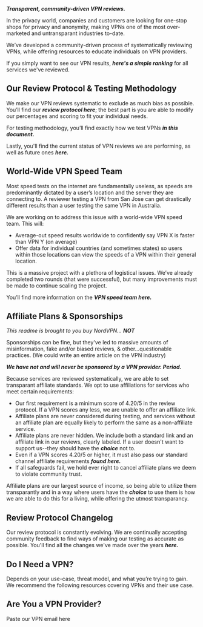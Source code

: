 ***Transparent, community-driven VPN reviews.***

In the privacy world, companies and customers are looking for one-stop shops for privacy and anonymity, making VPNs one of the most over-marketed and untransparant industries to-date.

We’ve developed a community-driven process of systematically reviewing VPNs, while offering resources to educate individuals on VPN providers.

If you simply want to see our VPN results, ***here's a simple ranking*** for all services we've reviewed. 

## Our Review Protocol & Testing Methodology
We make our VPN reviews systematic to exclude as much bias as possible. You’ll find our ***review protocol here***; the best part is you are able to modify our percentages and scoring to fit your individual needs.  

For testing methodology, you’ll find exactly how we test VPNs ***in this document.***

Lastly, you'll find the current status of VPN reviews we are performing, as well as future ones ***here.***

## World-Wide VPN Speed Team
Most speed tests on the internet are fundamentally useless, as speeds are predominantly dictated by a user’s location and the server they are connecting to. A reviewer testing a VPN from San Jose can get drastically different results than a user testing the same VPN in Australia.

We are working on to address this issue with a world-wide VPN speed team. This will:
* Average-out speed results worldwide to confidently say VPN X is faster than VPN Y (on average)
* Offer data for individual countries (and sometimes states) so users within those locations can view the speeds of a VPN within their general location. 

This is a massive project with a plethora of logistical issues. We’ve already completed two rounds (that were successful), but many improvements must be made to continue scaling the project.

You’ll find more information on the ***VPN speed team here.***

## Affiliate Plans & Sponsorships
*This readme is brought to you buy NordVPN...* ***NOT***

Sponsorships can be fine, but they've led to massive amounts of misinformation, fake and/or biased reviews, & other...questionable practices. (We could write an entire article on the VPN industry)


***We have not and will never be sponsored by a VPN provider. Period.***


Because services are reviewed systematically, we are able to set transparant affiliate standards. We opt to use affiliations for services who meet certain requirements:
* Our first requirement is a minimum score of 4.20/5 in the review protocol. If a VPN scores any less, we are unable to offer an affiliate link.
* Affiliate plans are never considered during testing, and services without an affiliate plan are equally likely to perform the same as a non-affiliate service.
* Affiliate plans are never hidden. We include both a standard link and an affiliate link in our reviews, clearly labeled. If a user doesn't want to support us--they should have the ***choice*** not to. 
* Even if a VPN scores 4.20/5 or higher, it must also pass our standard channel affiliate requirements ***found here.*** 
* If all safeguards fail, we hold ever right to cancel affiliate plans we deem to violate community trust. 

Affiliate plans are our largest source of income, so being able to utilize them transparantly and in a way where users have the ***choice*** to use them is how we are able to do this for a living, while offering the utmost transparancy.

## Review Protocol Changelog
Our review protocol is constantly evolving. We are continually accepting community feedback to find ways of making our testing as accurate as possible. You'll find all the changes we've made over the years ***here.***

## Do I Need a VPN? 
Depends on your use-case, threat model, and what you’re trying to gain. We recommend the following resources covering VPNs and their use case.

## Are You a VPN Provider?
Paste our VPN email here
